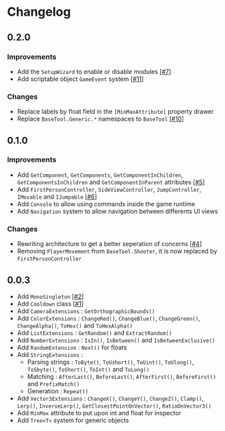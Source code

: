# Changelog 

## 0.2.0

### Improvements

- Add the `SetupWizard` to enable or disable modules [[#7](https://github.com/DarkRewar/BaseTool/pull/7)]
- Add scriptable object `GameEvent` system  [[#11](https://github.com/DarkRewar/BaseTool/pull/11)]

### Changes

- Replace labels by float field in the `[MinMaxAttribute]` property drawer
- Replace `BaseTool.Generic.*` namespaces to `BaseTool` [[#10](https://github.com/DarkRewar/BaseTool/pull/10)]

## 0.1.0

### Improvements

- Add `GetComponent`, `GetComponents`, `GetComponentInChildren`, `GetComponentsInChildren` and `GetComponentInParent` attributes [[#5](https://github.com/DarkRewar/BaseTool/pull/5)]
- Add `FirstPersonController`, `SideViewController`, `JumpController`, `IMovable` and `IJumpable` [[#6](https://github.com/DarkRewar/BaseTool/pull/6)]
- Add `Console` to allow using commands inside the game runtime
- Add `Navigation` system to allow navigation between differents UI views

### Changes

- Rewriting architecture to get a better seperation of concerns [[#4](https://github.com/DarkRewar/BaseTool/pull/4)]
- Removing `PlayerMovement` from `BaseTool.Shooter`, it is now replaced by `FirstPersonController`

## 0.0.3

- Add `MonoSingleton` [[#2](https://github.com/DarkRewar/BaseTool/pull/2)]
- Add `Cooldown` class [[#1](https://github.com/DarkRewar/BaseTool/pull/1)]
- Add `CameraExtensions` : `GetOrthographicBounds()`
- Add `ColorExtensions` : `ChangeRed()`, `ChangeBlue()`, `ChangeGreen()`, `ChangeAlpha()`, `ToHex()` and `ToHexAlpha()`
- Add `ListExtensions` : `GetRandom()` and `ExtractRandom()`
- Add `NumberExtensions` : `IsIn()`, `IsBetween()` and `IsBetweenExclusive()`
- Add `RandomExtension` : `Next()` for floats
- Add `StringExtensions` :
    - Parsing strings : `ToByte()`, `ToUshort()`, `ToUint()`, `ToUlong()`, `ToSbyte()`, `ToShort()`, `ToInt()` and `ToLong()`
    - Matching : `AfterLast()`, `BeforeLast()`, `AfterFirst()`, `BeforeFirst()` and `PrefixMatch()`
    - Generation : `Repeat()`
- Add `Vector3Extensions` : `ChangeX()`, `ChangeY()`, `ChangeZ()`, `Clamp()`, `Lerp()`, `InverseLerp()`, `GetClosestPointOnVector()`, `RatioOnVector3()`
- Add `MinMax` attribute to put upon int and float for inspector
- Add `Tree<T>` system for generic objects